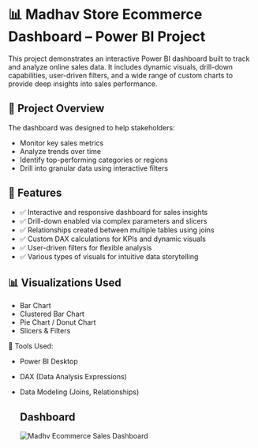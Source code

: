 # 📊 Madhav Store Ecommerce Dashboard – Power BI Project

This project demonstrates an interactive Power BI dashboard built to track and analyze online sales data. It includes dynamic visuals, drill-down capabilities, user-driven filters, and a wide range of custom charts to provide deep insights into sales performance.

## 🚀 Project Overview

The dashboard was designed to help stakeholders:
- Monitor key sales metrics
- Analyze trends over time
- Identify top-performing categories or regions
- Drill into granular data using interactive filters

## 🔧 Features

- ✅ Interactive and responsive dashboard for sales insights
- ✅ Drill-down enabled via complex parameters and slicers
- ✅ Relationships created between multiple tables using joins
- ✅ Custom DAX calculations for KPIs and dynamic visuals
- ✅ User-driven filters for flexible analysis
- ✅ Various types of visuals for intuitive data storytelling

## 📊 Visualizations Used

- Bar Chart
- Clustered Bar Chart
- Pie Chart / Donut Chart
- Slicers & Filters

📁 Tools Used:
- Power BI Desktop
- DAX (Data Analysis Expressions)
- Data Modeling (Joins, Relationships)

  ## Dashboard
  ![Madhv Ecommerce Sales Dashboard](https://github.com/user-attachments/assets/04e7a874-bc2e-4bcf-8def-6071b83b060e)


  
